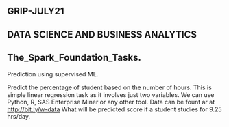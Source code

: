 ## GRIP-JULY21
## DATA SCIENCE AND BUSINESS ANALYTICS
## The_Spark_Foundation_Tasks.
Prediction using supervised ML.

Predict the percentage of student based on the number of hours. This is simple linear regression task as it involves just two variables. We can use Python, R, SAS Enterprise Miner or any other tool. Data can be fount ar at http://bit.ly/w-data What will be predicted score if a student studies for 9.25 hrs/day.
